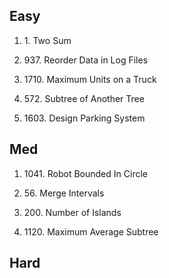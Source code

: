 ## Easy
1. 1\. Two Sum
2. 937\. Reorder Data in Log Files

3. 1710\. Maximum Units on a Truck

4. 572\. Subtree of Another Tree

5. 1603\. Design Parking System


## Med
1. 1041\. Robot Bounded In Circle

2. 56\. Merge Intervals
3. 200\. Number of Islands

4. 1120\. Maximum Average Subtree

## Hard

